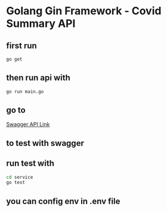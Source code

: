 # Golang Gin Framework - Covid Summary API

## first run

```bash
go get
```

## then run api with

```bash
go run main.go
```

## go to

[Swagger API Link](http://localhost:3000/swagger/index.html)

## to test with swagger

## run test with

```bash
cd service
go test
```

## you can config env in .env file
